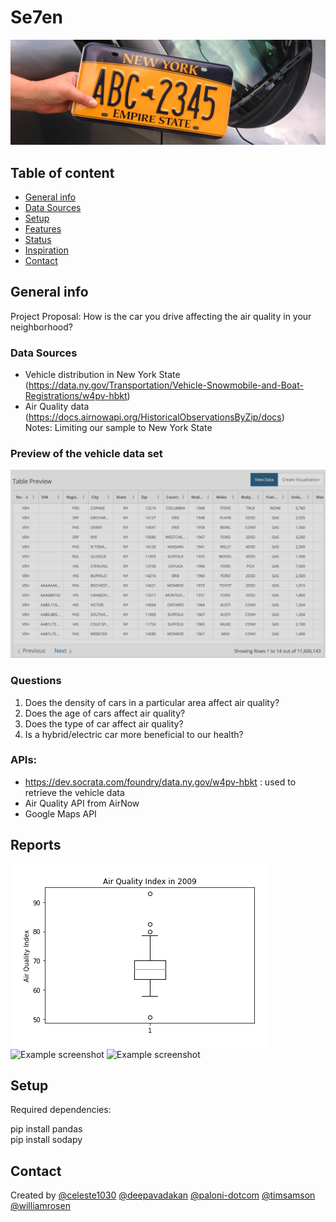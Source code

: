 # Se7en

![NY plate](Images/renew_registration_hero.jpg)

## Table of content
* [General info](#general-info)
* [Data Sources](#data_sources)
* [Setup](#setup)
* [Features](#features)
* [Status](#status)
* [Inspiration](#inspiration)
* [Contact](#contact)

## General info
Project Proposal: How is the car you drive affecting the air quality in your neighborhood?


### Data Sources
* Vehicle distribution in New York State (https://data.ny.gov/Transportation/Vehicle-Snowmobile-and-Boat-Registrations/w4pv-hbkt)  
* Air Quality data  (https://docs.airnowapi.org/HistoricalObservationsByZip/docs)  
Notes: Limiting our sample to New York State

### Preview of the vehicle data set

![alt text](Images/sampletabledata.png)


### Questions
1. Does the density of cars in a particular area affect air quality?
2. Does the age of cars affect air quality?
3. Does the type of car affect air quality?
4. Is a hybrid/electric car more beneficial to our health?


### APIs:
* https://dev.socrata.com/foundry/data.ny.gov/w4pv-hbkt : used to retrieve the vehicle data
* Air Quality API from AirNow
* Google Maps API


## Reports
![Example screenshot](Images/AQI_veh_age_box_2009.png)
![Example screenshot](Images/screenshot.png)
![Example screenshot](./img/screenshot.png)



## Setup
Required dependencies:

pip install pandas  
pip install sodapy


## Contact
Created by 
[@celeste1030](https://github.com/) 
[@deepavadakan](https://github.com/) 
[@paloni-dotcom](https://github.com/) 
[@timsamson](https://github.com/) 
[@williamrosen](https://github.com/) 